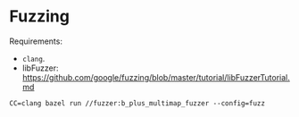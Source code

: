 Fuzzing
=======

Requirements:
 * `clang`.
 * libFuzzer: https://github.com/google/fuzzing/blob/master/tutorial/libFuzzerTutorial.md 

```
CC=clang bazel run //fuzzer:b_plus_multimap_fuzzer --config=fuzz
```